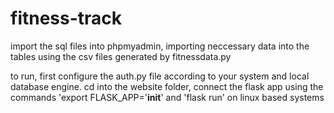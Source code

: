 # fitness-track
import the sql files into phpmyadmin, importing neccessary data into the tables using the csv files generated by fitnessdata.py

to run, first configure the auth.py file according to your system and local database engine.
cd into the website folder, connect the flask app using the commands 'export FLASK_APP='__init__' and 'flask run' on linux based systems
